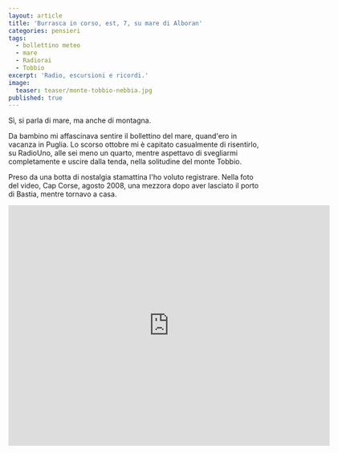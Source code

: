 ```yaml
---
layout: article
title: 'Burrasca in corso, est, 7, su mare di Alboran'
categories: pensieri
tags:
  - bollettino meteo
  - mare
  - Radiorai
  - Tobbio
excerpt: 'Radio, escursioni e ricordi.'
image:
  teaser: teaser/monte-tobbio-nebbia.jpg
published: true
---
```

Sì, si parla di mare, ma anche di montagna.

Da bambino mi affascinava sentire il bollettino del mare, quand'ero in vacanza in Puglia.
Lo scorso ottobre mi è capitato casualmente di risentirlo, su RadioUno, alle sei meno un quarto, mentre aspettavo di svegliarmi completamente e uscire dalla tenda, nella solitudine del monte Tobbio.

Preso da una botta di nostalgia stamattina l'ho voluto registrare.
Nella foto del video, Cap Corse, agosto 2008, una mezzora dopo aver lasciato il porto di Bastia, mentre tornavo a casa.

<iframe width="640" height="480" src="https://www.youtube.com/embed/Cu9aJ0ZdWj8?rel=0&amp;showinfo=0" frameborder="0" allowfullscreen></iframe>